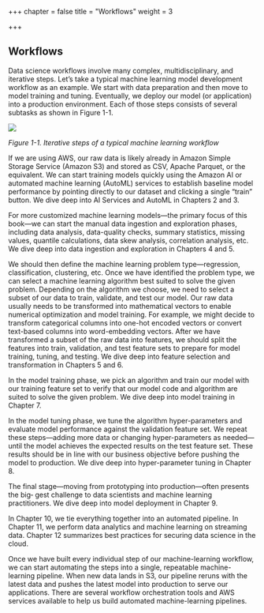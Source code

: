+++
chapter = false
title = "Workflows"
weight = 3

+++
## Workflows

Data science workflows involve many complex, multidisciplinary, and iterative steps. Let’s take a typical machine learning model development workflow as an example. We start with data preparation and then move to model training and tuning. Eventually, we deploy our model (or application) into a production environment. Each of those steps consists of several subtasks as shown in Figure 1-1.

![](/images/workflows.png)

_Figure 1-1. Iterative steps of a typical machine learning workflow_

If we are using AWS, our raw data is likely already in Amazon Simple Storage Service (Amazon S3) and stored as CSV, Apache Parquet, or the equivalent. We can start training models quickly using the Amazon AI or automated machine learning (AutoML) services to establish baseline model performance by pointing directly to our dataset and clicking a single “train” button. We dive deep into AI Services and AutoML in Chapters 2 and 3.

For more customized machine learning models—the primary focus of this book—we can start the manual data ingestion and exploration phases, including data analysis, data-quality checks, summary statistics, missing values, quantile calculations, data skew analysis, correlation analysis, etc. We dive deep into data ingestion and exploration in Chapters 4 and 5.

We should then define the machine learning problem type—regression, classification, clustering, etc. Once we have identified the problem type, we can select a machine learning algorithm best suited to solve the given problem. Depending on the algorithm we choose, we need to select a subset of our data to train, validate, and test our model. Our raw data usually needs to be transformed into mathematical vectors to enable numerical optimization and model training. For example, we might decide to transform categorical columns into one-hot encoded vectors or convert text-based columns into word-embedding vectors. After we have transformed a subset of the raw data into features, we should split the features into train, validation, and test feature sets to prepare for model training, tuning, and testing. We dive deep into feature selection and transformation in Chapters 5 and 6.

In the model training phase, we pick an algorithm and train our model with our training feature set to verify that our model code and algorithm are suited to solve the given problem. We dive deep into model training in Chapter 7.

In the model tuning phase, we tune the algorithm hyper-parameters and evaluate model performance against the validation feature set. We repeat these steps—adding more data or changing hyper-parameters as needed—until the model achieves the expected results on the test feature set. These results should be in line with our business objective before pushing the model to production. We dive deep into hyper-parameter tuning in Chapter 8.

The final stage—moving from prototyping into production—often presents the big‐ gest challenge to data scientists and machine learning practitioners. We dive deep into model deployment in Chapter 9.

In Chapter 10, we tie everything together into an automated pipeline. In Chapter 11, we perform data analytics and machine learning on streaming data. Chapter 12 summarizes best practices for securing data science in the cloud.

Once we have built every individual step of our machine-learning workflow, we can start automating the steps into a single, repeatable machine-learning pipeline. When new data lands in S3, our pipeline reruns with the latest data and pushes the latest model into production to serve our applications. There are several workflow orchestration tools and AWS services available to help us build automated machine-learning pipelines.